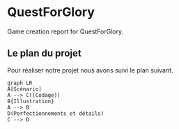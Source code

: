# QuestForGlory
Game creation report for QuestForGlory.

## Le plan du projet
Pour réaliser notre projet nous avons suivi le plan suivant.

```mermaid
graph LR
A[Scénario] 
A --> C((Codage))
B{Illustration}
A --> B
D(Perfectionnements et détails)
C --> D
```


